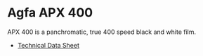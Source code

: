 # Agfa APX 400

APX 400 is a panchromatic, true 400 speed black and white film.

* [Technical Data Sheet](./resources/agfa_apx_400.pdf)